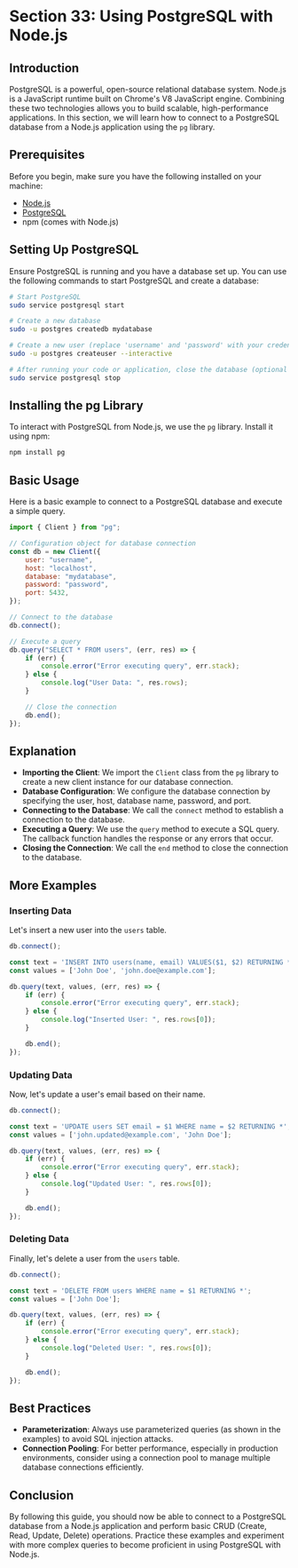 # Section 33: Using PostgreSQL with Node.js

## Introduction

PostgreSQL is a powerful, open-source relational database system. Node.js is a JavaScript runtime built on Chrome's V8 JavaScript engine. Combining these two technologies allows you to build scalable, high-performance applications. In this section, we will learn how to connect to a PostgreSQL database from a Node.js application using the `pg` library.

## Prerequisites

Before you begin, make sure you have the following installed on your machine:
- [Node.js](https://nodejs.org/)
- [PostgreSQL](https://www.postgresql.org/)
- npm (comes with Node.js)

## Setting Up PostgreSQL

Ensure PostgreSQL is running and you have a database set up. You can use the following commands to start PostgreSQL and create a database:

```sh
# Start PostgreSQL
sudo service postgresql start

# Create a new database
sudo -u postgres createdb mydatabase

# Create a new user (replace 'username' and 'password' with your credentials)
sudo -u postgres createuser --interactive

# After running your code or application, close the database (optional and only if you want to stop the server)
sudo service postgresql stop
```

## Installing the pg Library

To interact with PostgreSQL from Node.js, we use the `pg` library. Install it using npm:

```sh
npm install pg
```

## Basic Usage

Here is a basic example to connect to a PostgreSQL database and execute a simple query.

```javascript
import { Client } from "pg";

// Configuration object for database connection
const db = new Client({
    user: "username",
    host: "localhost",
    database: "mydatabase",
    password: "password",
    port: 5432,
});

// Connect to the database
db.connect();

// Execute a query
db.query("SELECT * FROM users", (err, res) => {
    if (err) {
        console.error("Error executing query", err.stack);
    } else {
        console.log("User Data: ", res.rows);
    }

    // Close the connection
    db.end();
});
```

## Explanation

- **Importing the Client**: We import the `Client` class from the `pg` library to create a new client instance for our database connection.
- **Database Configuration**: We configure the database connection by specifying the user, host, database name, password, and port.
- **Connecting to the Database**: We call the `connect` method to establish a connection to the database.
- **Executing a Query**: We use the `query` method to execute a SQL query. The callback function handles the response or any errors that occur.
- **Closing the Connection**: We call the `end` method to close the connection to the database.

## More Examples

### Inserting Data

Let's insert a new user into the `users` table.

```javascript
db.connect();

const text = 'INSERT INTO users(name, email) VALUES($1, $2) RETURNING *';
const values = ['John Doe', 'john.doe@example.com'];

db.query(text, values, (err, res) => {
    if (err) {
        console.error("Error executing query", err.stack);
    } else {
        console.log("Inserted User: ", res.rows[0]);
    }

    db.end();
});
```

### Updating Data

Now, let's update a user's email based on their name.

```javascript
db.connect();

const text = 'UPDATE users SET email = $1 WHERE name = $2 RETURNING *';
const values = ['john.updated@example.com', 'John Doe'];

db.query(text, values, (err, res) => {
    if (err) {
        console.error("Error executing query", err.stack);
    } else {
        console.log("Updated User: ", res.rows[0]);
    }

    db.end();
});
```

### Deleting Data

Finally, let's delete a user from the `users` table.

```javascript
db.connect();

const text = 'DELETE FROM users WHERE name = $1 RETURNING *';
const values = ['John Doe'];

db.query(text, values, (err, res) => {
    if (err) {
        console.error("Error executing query", err.stack);
    } else {
        console.log("Deleted User: ", res.rows[0]);
    }

    db.end();
});
```

## Best Practices

- **Parameterization**: Always use parameterized queries (as shown in the examples) to avoid SQL injection attacks.
- **Connection Pooling**: For better performance, especially in production environments, consider using a connection pool to manage multiple database connections efficiently.

## Conclusion

By following this guide, you should now be able to connect to a PostgreSQL database from a Node.js application and perform basic CRUD (Create, Read, Update, Delete) operations. Practice these examples and experiment with more complex queries to become proficient in using PostgreSQL with Node.js.